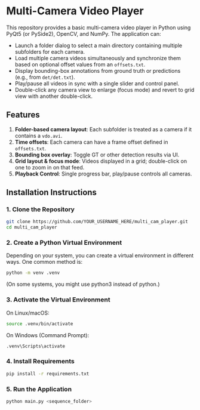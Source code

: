 # Multi-Camera Video Player

This repository provides a basic multi-camera video player in Python using PyQt5 (or PySide2), OpenCV, and NumPy. The application can:

- Launch a folder dialog to select a main directory containing multiple subfolders for each camera.
- Load multiple camera videos simultaneously and synchronize them based on optional offset values from an `offsets.txt`.
- Display bounding-box annotations from ground truth or predictions (e.g., from `det/det.txt`).
- Play/pause all videos in sync with a single slider and control panel.
- Double-click any camera view to enlarge (focus mode) and revert to grid view with another double-click.

## Features

1. **Folder-based camera layout**: Each subfolder is treated as a camera if it contains a `vdo.avi`.
2. **Time offsets**: Each camera can have a frame offset defined in `offsets.txt`.
3. **Bounding box overlay**: Toggle GT or other detection results via UI.
4. **Grid layout & focus mode**: Videos displayed in a grid; double-click on one to zoom in on that feed.
5. **Playback Control**: Single progress bar, play/pause controls all cameras.

## Installation Instructions

### 1. Clone the Repository

```bash
git clone https://github.com/YOUR_USERNAME_HERE/multi_cam_player.git
cd multi_cam_player
```

### 2. Create a Python Virtual Environment

Depending on your system, you can create a virtual environment in different ways. One common method is:

```bash
python -m venv .venv
```

(On some systems, you might use python3 instead of python.)

### 3. Activate the Virtual Environment

On Linux/macOS:

```bash
source .venv/bin/activate
```

On Windows (Command Prompt):

```bash
.venv\Scripts\activate
```

### 4. Install Requirements

```bash
pip install -r requirements.txt
```

### 5. Run the Application

```bash
python main.py <sequence_folder>
```
